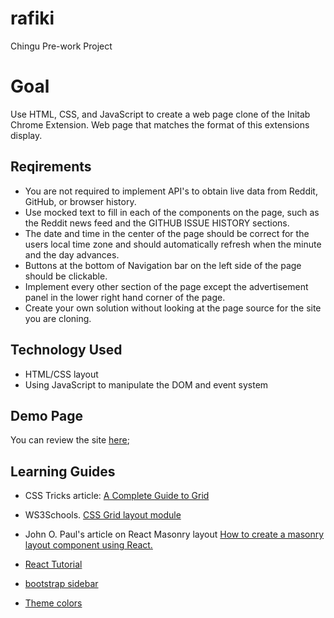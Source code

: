 # rafiki

Chingu Pre-work Project

# Goal

Use HTML, CSS, and JavaScript to create a web page clone of the Initab Chrome Extension. Web page that matches the format of this extensions display.

## Reqirements

- You are not required to implement API's to obtain live data from Reddit, GitHub, or browser history.
- Use mocked text to fill in each of the components on the page, such as the Reddit news feed and the GITHUB ISSUE HISTORY sections.
- The date and time in the center of the page should be correct for the users local time zone and should automatically refresh when the minute and the day advances.
- Buttons at the bottom of Navigation bar on the left side of the page should be clickable.
- Implement every other section of the page except the advertisement panel in the lower right hand corner of the page.
- Create your own solution without looking at the page source for the site you are cloning.

## Technology Used

- HTML/CSS layout
- Using JavaScript to manipulate the DOM and event system

## Demo Page

You can review the site [here](https://pmutunga.github.io/rafiki/);

## Learning Guides

- CSS Tricks article: [A Complete Guide to Grid](https://css-tricks.com/snippets/css/complete-guide-grid/)

* WS3Schools. [CSS Grid layout module](https://www.w3schools.com/css/css_grid.asp)

* John O. Paul's article on React Masonry layout [How to create a masonry layout component using React.](https://medium.com/the-andela-way/how-to-create-a-masonry-layout-component-using-react-f30ec9ca5e99)

* [React Tutorial](http://tszekely.github.io/react-learning-module/step-02)

* [bootstrap sidebar](https://bootstrapious.com/p/bootstrap-sidebar)

* [Theme colors](https://github.com/dracula/dracula-theme)
